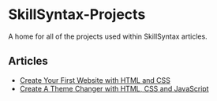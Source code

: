 # SkillSyntax-Projects
 A home for all of the projects used within SkillSyntax articles.

## Articles

- [Create Your First Website with HTML and CSS](https://skillsyntax.com/article/Create-your-first-website-with-HTML-and-CSS)
- [Create A Theme Changer with HTML, CSS and JavaScript](https://skillsyntax.com/article/Create-a-Theme-Changer-with-HTML-and-JavaScript)

